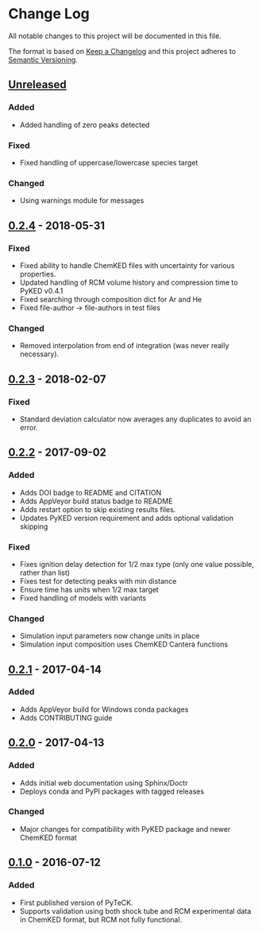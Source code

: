 # Change Log
All notable changes to this project will be documented in this file.

The format is based on [Keep a Changelog](http://keepachangelog.com/)
and this project adheres to [Semantic Versioning](http://semver.org/).

## [Unreleased]
### Added
- Added handling of zero peaks detected

### Fixed
- Fixed handling of uppercase/lowercase species target

### Changed
- Using warnings module for messages

## [0.2.4] - 2018-05-31
### Fixed
- Fixed ability to handle ChemKED files with uncertainty for various properties.
- Updated handling of RCM volume history and compression time to PyKED v0.4.1
- Fixed searching through composition dict for Ar and He
- Fixed file-author -> file-authors in test files

### Changed
- Removed interpolation from end of integration (was never really necessary).


## [0.2.3] - 2018-02-07
### Fixed
- Standard deviation calculator now averages any duplicates to avoid an error.

## [0.2.2] - 2017-09-02
### Added
- Adds DOI badge to README and CITATION
- Adds AppVeyor build status badge to README
- Adds restart option to skip existing results files.
- Updates PyKED version requirement and adds optional validation skipping

### Fixed
- Fixes ignition delay detection for 1/2 max type (only one value possible, rather than list)
- Fixes test for detecting peaks with min distance
- Ensure time has units when 1/2 max target
- Fixed handling of models with variants

### Changed
- Simulation input parameters now change units in place
- Simulation input composition uses ChemKED Cantera functions

## [0.2.1] - 2017-04-14
### Added
- Adds AppVeyor build for Windows conda packages
- Adds CONTRIBUTING guide

## [0.2.0] - 2017-04-13
### Added
- Adds initial web documentation using Sphinx/Doctr
- Deploys conda and PyPI packages with tagged releases

### Changed
- Major changes for compatibility with PyKED package and newer ChemKED format

## [0.1.0] - 2016-07-12
### Added
- First published version of PyTeCK.
- Supports validation using both shock tube and RCM experimental data in ChemKED format, but RCM not fully functional.

 [Unreleased]: https://github.com/kyleniemeyer/PyTeCK/compare/v0.2.4...HEAD
 [0.2.4]: https://github.com/kyleniemeyer/PyTeCK/compare/v0.2.3...0.2.4
 [0.2.3]: https://github.com/kyleniemeyer/PyTeCK/compare/v0.2.2...0.2.3
 [0.2.2]: https://github.com/kyleniemeyer/PyTeCK/compare/v0.2.1...0.2.2
 [0.2.1]: https://github.com/kyleniemeyer/PyTeCK/compare/v0.2.0...0.2.1
 [0.2.0]: https://github.com/kyleniemeyer/PyTeCK/compare/v0.1...0.2.0
 [0.1.0]: https://github.com/kyleniemeyer/PyTeCK/compare/e99f757b7ea644065a0ee65ce86dbfb8f404be60...v0.1
